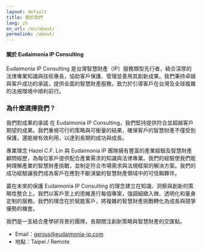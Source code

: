 ```yaml
---
layout: default
title: 關於我們
lang: zh
en_url: /en/about/
permalink: /about/
---
```


#### 關於 Eudaimonia IP Consulting

Eudaimonia IP Consulting 是台灣智慧財產（IP）服務類型先行者，結合深厚的法律專業知識與技術專長，協助客戶保護、管理並善用其創新成果。我們秉持卓越與客戶成功的承諾，提供全面的智慧財產服務，致力於引導客戶在台灣及全球複雜的法規環境中順利前行。

### 為什麼選擇我們？

我們對成果的承諾
在 Eudaimonia IP Consulting，我們堅持提供符合並超越客戶期望的成果。我們重視可行的策略與可衡量的結果，確保客戶的智慧財產不僅受到保護，還能被有效利用，以達到長期的成功與成長。

​專業理念
Hazel C.F. Lin 與 Eudaimonia IP 團隊擁有豐富的產業經驗及智慧財產顧問經歷，為每位客戶提供配合產業需求的知識與法律專業。我們的經驗使我們能夠理解產業的智慧財產挑戰，並制定符合市場需求與法規框架的解決方案。我們的成功經驗讓我們成為客戶在應對不斷演變的智慧財產領域中的可信賴夥伴。

贏在未來的保護
Eudaimonia IP Consulting 的理念建立在知識、洞察與創新的策略性整合上。我們以客戶至上的思維進行每個專案，強調細緻入微、透明化和量身定制的服務。我們的理念在於賦能客戶，將複雜的智慧財產挑戰轉化為成長與競爭優勢的機會。

我們是一支結合產學研背景的團隊，長期關注創新策略與智慧財產的交匯點。


- Email：[genius@eudaimonia-ip.com](mailto:genius@eudaimonia-ip.com)
- 地點：Taipei / Remote

